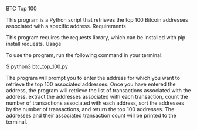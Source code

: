 BTC Top 100

This program is a Python script that retrieves the top 100 Bitcoin addresses associated with a specific address.
Requirements

This program requires the requests library, which can be installed with pip install requests.
Usage

To use the program, run the following command in your terminal:

$ python3 btc_top_100.py

The program will prompt you to enter the address for which you want to retrieve the top 100 associated addresses. Once you have entered the address, the program will retrieve the list of transactions associated with the address, extract the addresses associated with each transaction, count the number of transactions associated with each address, sort the addresses by the number of transactions, and return the top 100 addresses. The addresses and their associated transaction count will be printed to the terminal.
